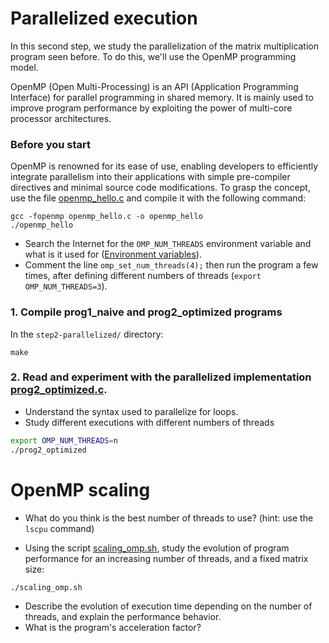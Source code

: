 # Parallelized execution
In this second step, we study the parallelization of the matrix multiplication program seen before.
To do this, we'll use the OpenMP programming model. 

OpenMP (Open Multi-Processing) is an API (Application Programming Interface) for parallel programming in shared memory. It is mainly used to improve program performance by exploiting the power of multi-core processor architectures. 

### **Before you start**

OpenMP is renowned for its ease of use, enabling developers to efficiently integrate parallelism into their applications with simple pre-compiler directives and minimal source code modifications.
To grasp the concept, use the file [openmp_hello.c](./openmp_hello.c) and compile it with the following command:
```
gcc -fopenmp openmp_hello.c -o openmp_hello
./openmp_hello
```

- Search the Internet for the `OMP_NUM_THREADS` environment variable and what is it used for ([Environment variables](https://gcc.gnu.org/onlinedocs/libgomp/Environment-Variables.html)).
- Comment the line `omp_set_num_threads(4);` then run the program a few times, after defining different numbers of threads (`export OMP_NUM_THREADS=3`).

### **1. Compile prog1_naive and prog2_optimized** programs

In the `step2-parallelized/` directory:

```make```

### **2. Read and experiment with the parallelized implementation [prog2_optimized.c](./prog2_optimized.c)**.

- Understand the syntax used to parallelize for loops.
- Study different executions with different numbers of threads

```bash
export OMP_NUM_THREADS=n
./prog2_optimized
```

# OpenMP scaling


- What do you think is the best number of threads to use? (hint: use the `lscpu` command)


- Using the script [scaling_omp.sh](./scaling_omp.sh), study the evolution of program performance for an increasing number of threads, and a fixed matrix size:
```
./scaling_omp.sh
```

- Describe the evolution of execution time depending on the number of threads, and explain the performance behavior.
- What is the program's acceleration factor?